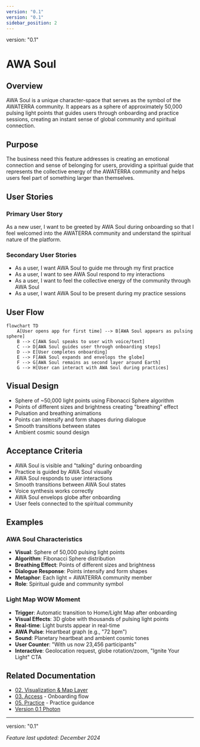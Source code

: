 ```yaml
---
version: "0.1"
version: "0.1"
sidebar_position: 2
---
```

version: "0.1"

# AWA Soul

## Overview
AWA Soul is a unique character-space that serves as the symbol of the AWATERRA community. It appears as a sphere of approximately 50,000 pulsing light points that guides users through onboarding and practice sessions, creating an instant sense of global community and spiritual connection.

## Purpose
The business need this feature addresses is creating an emotional connection and sense of belonging for users, providing a spiritual guide that represents the collective energy of the AWATERRA community and helps users feel part of something larger than themselves.

## User Stories

### Primary User Story
As a new user, I want to be greeted by AWA Soul during onboarding so that I feel welcomed into the AWATERRA community and understand the spiritual nature of the platform.

### Secondary User Stories
- As a user, I want AWA Soul to guide me through my first practice
- As a user, I want to see AWA Soul respond to my interactions
- As a user, I want to feel the collective energy of the community through AWA Soul
- As a user, I want AWA Soul to be present during my practice sessions

## User Flow

```mermaid
flowchart TD
    A[User opens app for first time] --> B[AWA Soul appears as pulsing sphere]
    B --> C[AWA Soul speaks to user with voice/text]
    C --> D[AWA Soul guides user through onboarding steps]
    D --> E[User completes onboarding]
    E --> F[AWA Soul expands and envelops the globe]
    F --> G[AWA Soul remains as second layer around Earth]
    G --> H[User can interact with AWA Soul during practices]
```

## Visual Design
- Sphere of ~50,000 light points using Fibonacci Sphere algorithm
- Points of different sizes and brightness creating "breathing" effect
- Pulsation and breathing animations
- Points can intensify and form shapes during dialogue
- Smooth transitions between states
- Ambient cosmic sound design

## Acceptance Criteria
- AWA Soul is visible and "talking" during onboarding
- Practice is guided by AWA Soul visually
- AWA Soul responds to user interactions
- Smooth transitions between AWA Soul states
- Voice synthesis works correctly
- AWA Soul envelops globe after onboarding
- User feels connected to the spiritual community

## Examples

### AWA Soul Characteristics
- **Visual**: Sphere of 50,000 pulsing light points
- **Algorithm**: Fibonacci Sphere distribution
- **Breathing Effect**: Points of different sizes and brightness
- **Dialogue Response**: Points intensify and form shapes
- **Metaphor**: Each light = AWATERRA community member
- **Role**: Spiritual guide and community symbol

### Light Map WOW Moment
- **Trigger**: Automatic transition to Home/Light Map after onboarding
- **Visual Effects**: 3D globe with thousands of pulsing light points
- **Real-time**: Light bursts appear in real-time
- **AWA Pulse**: Heartbeat graph (e.g., "72 bpm")
- **Sound**: Planetary heartbeat and ambient cosmic tones
- **User Counter**: "With us now 23,456 participants"
- **Interactive**: Geolocation request, globe rotation/zoom, "Ignite Your Light" CTA

## Related Documentation

- [02. Visualization & Map Layer](/docs/capabilities/02-Visualization-Map-Layer)
- [03. Access](/docs/capabilities/03-Access) - Onboarding flow
- [05. Practice](/docs/capabilities/05-Practice) - Practice guidance
- [Version 0.1 Photon](/docs/versions/0.1-photon/intro)

---
version: "0.1"

*Feature last updated: December 2024*